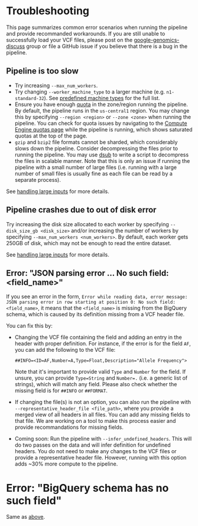 # Troubleshooting

This page summarizes common error scenarios when running the pipeline and
provide recommanded workarounds. If you are still unable to successfully load
your VCF files, please post on the
[google-genomics-discuss](https://groups.google.com/forum/#!forum/google-genomics-discuss)
group or file a GitHub issue if you believe that there is a bug in the pipeline.

## Pipeline is too slow

* Try increasing `--max_num_workers`.
* Try changing `--worker_machine_type` to a larger machine (e.g.
  `n1-standard-32`). See
  [predefined machine types](https://cloud.google.com/compute/pricing#predefined_machine_types)
  for the full list.
* Ensure you have enough [quota](https://cloud.google.com/compute/quotas) in the
  zone/region running the pipeline. By default, the pipeline runs in the
  `us-central1` region. You may change this by specifying `--region <region>`
  or `--zone <zone>` when running the pipeline. You can check for quota issues
  by navigating to the
  [Compute Engine quotas page](https://console.cloud.google.com/iam-admin/quotas?service=compute.googleapis.com)
  while the pipeline is running, which shows saturated quotas at the top of the
  page.
* `gzip` and `bzip2` file formats cannot be sharded, which considerably slows
  down the pipeline. Consider decompressing the files prior to running the
  pipeline. You may use [dsub](https://github.com/googlegenomics/dsub) to write
  a script to decompress the files in scalable manner. Note that this is only an
  issue if running the pipeline with a small number of large files (i.e. running
  with a large number of small files is usually fine as each file can be read by
  a separate process).

See [handling large inputs](./large_inputs.md) for more details.

## Pipeline crashes due to out of disk error

Try increasing the disk size allocated to each worker by specifying
`--disk_size_gb <disk_size>` and/or increasing the number of workers by
specifying `--max_num_workers <num_workers>`. By default, each worker gets 250GB
of disk, which may not be enough to read the entire dataset.

See [handling large inputs](./large_inputs.md) for more details.

## Error: "JSON parsing error ... No such field: <field_name>"

If you see an error in the form,
`Error while reading data, error message: JSON parsing error in row starting at
position 0: No such field: <field_name>`, it means that the `<field_name>`
is missing from the BigQuery schema, which is caused by its definition missing
from a VCF header file.

You can fix this by:

* Changing the VCF file containing the field and adding an entry in the header
  with proper definition. For instance, if the error is for the field `AF`, you
  can add the following to the VCF file:

  ```
  ##INFO=<ID=AF,Number=A,Type=Float,Description="Allele Frequency">
  ```

  Note that it's important to provide valid `Type` and `Number` for the field.
  If unsure, you can provide `Type=String` and `Number=.` (i.e. a generic list
  of strings), which will match any field. Please also check whether the
  missing field is for `##INFO` or `##FORMAT`.

* If changing the file(s) is not an option, you can also run the pipeline with
  `--representative_header_file <file_path>`, where you provide a merged view
  of all headers in all files. You can add any missing fields to that file.
  We are working on a tool to make this process easier and provide
  recommandations for missing fields.

* Coming soon: Run the pipeline with `--infer_undefined_headers`. This will do
  two passes on the data and will infer definition for undefined headers. You
  do not need to make any changes to the VCF files or provide a representative
  header file. However, running with this option adds ~30% more compute to the
  pipeline.

# Error: "BigQuery schema has no such field"

Same as [above](#error-json-parsing-error--no-such-field-field_name).

